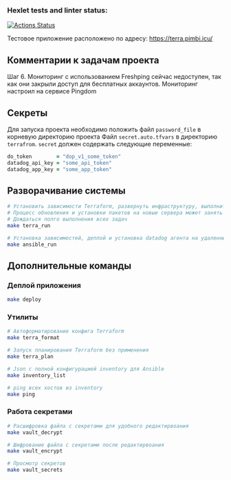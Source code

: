 ### Hexlet tests and linter status:
[![Actions Status](https://github.com/azeos1101/devops-for-programmers-project-77/workflows/hexlet-check/badge.svg)](https://github.com/azeos1101/devops-for-programmers-project-77/actions)


Тестовое приложение расположено по адресу: https://terra.pimbi.icu/

## Комментарии к задачам проекта
Шаг 6. Мониторинг с использованием Freshping сейчас недоступен, так как они закрыли доступ для бесплатных аккаунтов.
Мониторинг настроил на сервисе Pingdom


## Секреты
Для запуска проекта необходимо положить файл `password_file` в корневую директорию проекта
Файл `secret.auto.tfvars` в директорию `terrafrom`.
`secret` должен содержать следующие переменные:
```ruby
do_token        = "dop_v1_some_token"
datadog_api_key = "some_api_token"
datadog_app_key = "some_app_token"
```

## Разворачивание системы
```bash
# Установить зависимости Terraform, развернуть инфраструктуру, выполнить инициализацию инфраструктуры
# Процесс обновления и установки пакетов на новые сервера может занять долгое время.
# Дождаться полго выполнения всех задач
make terra_run

# Установка зависимостей, деплой и установка datadog агента на удаленные машины
make ansible_run
```

## Дополнительные команды

### Деплой приложения
```bash
make deploy
```

### Утилиты

```bash
# Автоформатирование конфига Terraform
make terra_format

# Запуск планирования Terraform без применения
make terra_plan

# Json c полной конфигурацией inventory для Ansible
make inventory_list

# ping всех хостов из inventory
make ping
```

### Работа секретами
```bash
# Расшифровка файла с секретами для удобного редактирвоания
make vault_decrypt

# Шифрование файла с секретами после редактирвоания
make vault_encrypt

# Просмотр секретов
make vault_secrets
```

